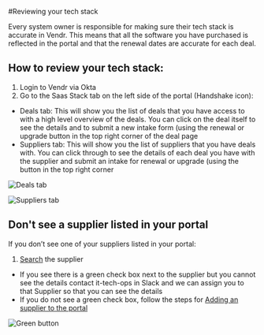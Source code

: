 #Reviewing your tech stack

Every system owner is responsible for making sure their tech stack is accurate in Vendr. This means that all the software you have purchased is reflected in the portal and that the renewal dates are accurate for each deal.

## How to review your tech stack:

1. Login to Vendr via Okta
2. Go to the Saas Stack tab on the left side of the portal (Handshake icon):

- Deals tab: This will show you the list of deals that you have access to with a high level overview of the deals. You can click on the deal itself to see the details and to submit a new intake form (using the renewal or upgrade button in the top right corner of the deal page
- Suppliers tab: This will show you the list of suppliers that you have deals with. You can click through to see the details of each deal you have with the supplier and submit an intake for renewal or upgrade (using the button in the top right corner

![Deals tab](https://storage.googleapis.com/sourcegraph-assets/Vendr%20-%20Deals%20tab.jpg)

![Suppliers tab](https://storage.googleapis.com/sourcegraph-assets/Vendr%20-%20suppliers.jpg)

## Don't see a supplier listed in your portal

If you don’t see one of your suppliers listed in your portal:

1. [Search](https://sourcegraph.vendr.com/suppliers/search) the supplier

- If you see there is a green check box next to the supplier but you cannot see the details contact it-tech-ops in Slack and we can assign you to that Supplier so that you can see the details
- If you do not see a green check box, follow the steps for [Adding an supplier to the portal](..vendr/adding_supplier.md)

![Green button](https://storage.googleapis.com/sourcegraph-assets/Vendr%20-%20Green%2Bbuy.jpg)
